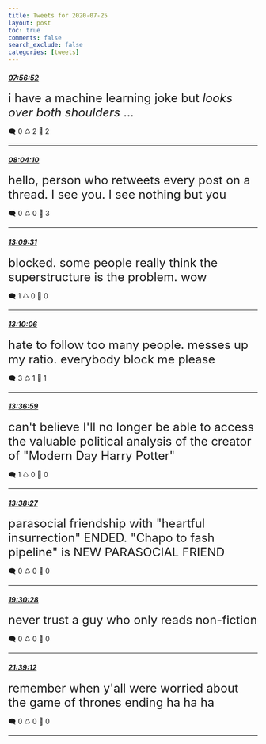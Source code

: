 ```yaml
---
title: Tweets for 2020-07-25
layout: post
toc: true
comments: false
search_exclude: false
categories: [tweets]
---
```



#### <a href = "https://twitter.com/deepfates/status/1287024020886564864">*07:56:52*</a>

<font size="5">i have a machine learning joke but *looks over both shoulders* ...</font>



🗨️ 0 ♺ 2 🤍  2   

---
    
#### <a href = "https://twitter.com/deepfates/status/1287025853923237888">*08:04:10*</a>

<font size="5">hello, person who retweets every post on a thread. I see you. I see nothing but you</font>



🗨️ 0 ♺ 0 🤍  3   

---
    
#### <a href = "https://twitter.com/deepfates/status/1287102700253933568">*13:09:31*</a>

<font size="5">blocked. some people really think the superstructure is the problem. wow</font>



🗨️ 1 ♺ 0 🤍  0   

---
    
#### <a href = "https://twitter.com/deepfates/status/1287102844546371584">*13:10:06*</a>

<font size="5">hate to follow too many people. messes up my ratio. everybody block me please</font>



🗨️ 3 ♺ 1 🤍  1   

---
    
#### <a href = "https://twitter.com/deepfates/status/1287109612110405632">*13:36:59*</a>

<font size="5">can't believe I'll no longer be able to access the valuable political analysis of the creator of "Modern Day Harry Potter"</font>



🗨️ 1 ♺ 0 🤍  0   

---
    
#### <a href = "https://twitter.com/deepfates/status/1287109981926375424">*13:38:27*</a>

<font size="5">parasocial friendship with "heartful insurrection" ENDED.  "Chapo to fash pipeline" is  NEW PARASOCIAL FRIEND</font>



🗨️ 0 ♺ 0 🤍  0   

---
    
#### <a href = "https://twitter.com/deepfates/status/1287198568323796992">*19:30:28*</a>

<font size="5">never trust a guy who only reads non-fiction</font>



🗨️ 0 ♺ 0 🤍  0   

---
    
#### <a href = "https://twitter.com/deepfates/status/1287230965245337600">*21:39:12*</a>

<font size="5">remember when y'all were worried about the game of thrones ending ha ha ha</font>



🗨️ 0 ♺ 0 🤍  0   

---
    
            

